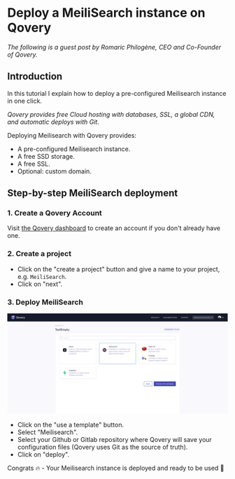 # Deploy a MeiliSearch instance on Qovery

_The following is a guest post by Romaric Philogène, CEO and Co-Founder of Qovery._

## Introduction

In this tutorial I explain how to deploy a pre-configured Meilisearch instance in one click.

*Qovery provides free Cloud hosting with databases, SSL, a global CDN, and automatic deploys with Git.*

Deploying Meilisearch with Qovery provides:

- A pre-configured Meilisearch instance.
- A free SSD storage.
- A free SSL.
- Optional: custom domain.

## Step-by-step MeiliSearch deployment

### 1. Create a Qovery Account

Visit [the Qovery dashboard](https://start.qovery.com) to create an account if you don't already have one.

### 2. Create a project

- Click on the "create a project" button and give a name to your project, e.g. `MeiliSearch`.
- Click on "next".

### 3. Deploy MeiliSearch

![meilisearch template](https://github.com/Qovery/public-resources/raw/master/screenshots/meilisearch-template.png)

- Click on the "use a template" button.
- Select "Meilisearch".
- Select your Github or Gitlab repository where Qovery will save your configuration files (Qovery uses Git as the source of truth).
- Click on "deploy".

Congrats 🔥 - Your Meilisearch instance is deployed and ready to be used 🎉
